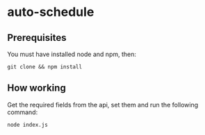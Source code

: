 # auto-schedule

## Prerequisites
You must have installed node and npm, then:
```
git clone && npm install
```

## How working
Get the required fields from the api, set them and run the following command:
```
node index.js
```
